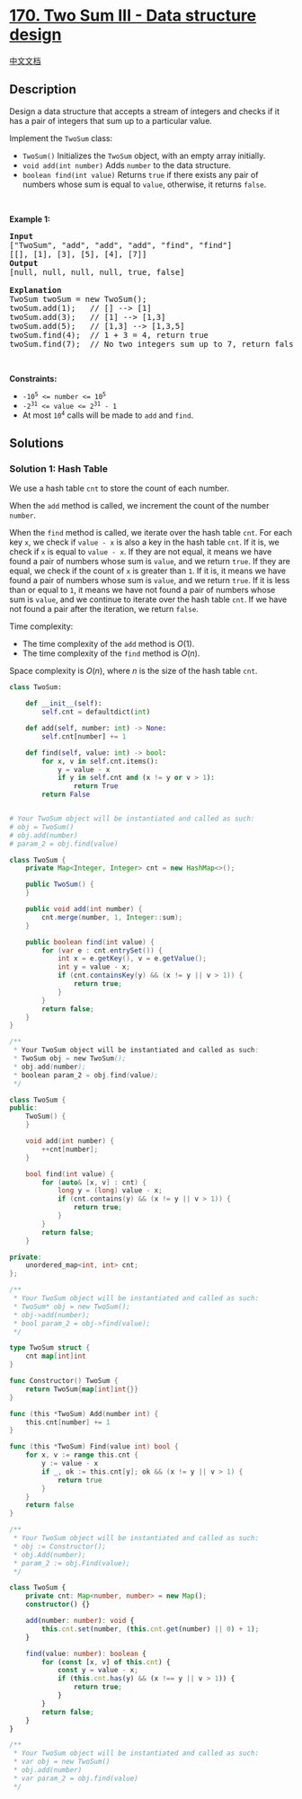 # [170. Two Sum III - Data structure design](https://leetcode.com/problems/two-sum-iii-data-structure-design)

[中文文档](/solution/0100-0199/0170.Two%20Sum%20III%20-%20Data%20structure%20design/README.md)

<!-- tags:Design,Array,Hash Table,Two Pointers,Data Stream -->

## Description

<p>Design a data structure that accepts a stream of integers and checks if it has a pair of integers that sum up to a particular value.</p>

<p>Implement the <code>TwoSum</code> class:</p>

<ul>
	<li><code>TwoSum()</code> Initializes the <code>TwoSum</code> object, with an empty array initially.</li>
	<li><code>void add(int number)</code> Adds <code>number</code> to the data structure.</li>
	<li><code>boolean find(int value)</code> Returns <code>true</code> if there exists any pair of numbers whose sum is equal to <code>value</code>, otherwise, it returns <code>false</code>.</li>
</ul>

<p>&nbsp;</p>
<p><strong class="example">Example 1:</strong></p>

<pre>
<strong>Input</strong>
[&quot;TwoSum&quot;, &quot;add&quot;, &quot;add&quot;, &quot;add&quot;, &quot;find&quot;, &quot;find&quot;]
[[], [1], [3], [5], [4], [7]]
<strong>Output</strong>
[null, null, null, null, true, false]

<strong>Explanation</strong>
TwoSum twoSum = new TwoSum();
twoSum.add(1);   // [] --&gt; [1]
twoSum.add(3);   // [1] --&gt; [1,3]
twoSum.add(5);   // [1,3] --&gt; [1,3,5]
twoSum.find(4);  // 1 + 3 = 4, return true
twoSum.find(7);  // No two integers sum up to 7, return false
</pre>

<p>&nbsp;</p>
<p><strong>Constraints:</strong></p>

<ul>
	<li><code>-10<sup>5</sup> &lt;= number &lt;= 10<sup>5</sup></code></li>
	<li><code>-2<sup>31</sup> &lt;= value &lt;= 2<sup>31</sup> - 1</code></li>
	<li>At most <code>10<sup>4</sup></code> calls will be made to <code>add</code> and <code>find</code>.</li>
</ul>

## Solutions

### Solution 1: Hash Table

We use a hash table `cnt` to store the count of each number.

When the `add` method is called, we increment the count of the number `number`.

When the `find` method is called, we iterate over the hash table `cnt`. For each key `x`, we check if `value - x` is also a key in the hash table `cnt`. If it is, we check if `x` is equal to `value - x`. If they are not equal, it means we have found a pair of numbers whose sum is `value`, and we return `true`. If they are equal, we check if the count of `x` is greater than `1`. If it is, it means we have found a pair of numbers whose sum is `value`, and we return `true`. If it is less than or equal to `1`, it means we have not found a pair of numbers whose sum is `value`, and we continue to iterate over the hash table `cnt`. If we have not found a pair after the iteration, we return `false`.

Time complexity:

-   The time complexity of the `add` method is $O(1)$.
-   The time complexity of the `find` method is $O(n)$.

Space complexity is $O(n)$, where $n$ is the size of the hash table `cnt`.

<!-- tabs:start -->

```python
class TwoSum:

    def __init__(self):
        self.cnt = defaultdict(int)

    def add(self, number: int) -> None:
        self.cnt[number] += 1

    def find(self, value: int) -> bool:
        for x, v in self.cnt.items():
            y = value - x
            if y in self.cnt and (x != y or v > 1):
                return True
        return False


# Your TwoSum object will be instantiated and called as such:
# obj = TwoSum()
# obj.add(number)
# param_2 = obj.find(value)
```

```java
class TwoSum {
    private Map<Integer, Integer> cnt = new HashMap<>();

    public TwoSum() {
    }

    public void add(int number) {
        cnt.merge(number, 1, Integer::sum);
    }

    public boolean find(int value) {
        for (var e : cnt.entrySet()) {
            int x = e.getKey(), v = e.getValue();
            int y = value - x;
            if (cnt.containsKey(y) && (x != y || v > 1)) {
                return true;
            }
        }
        return false;
    }
}

/**
 * Your TwoSum object will be instantiated and called as such:
 * TwoSum obj = new TwoSum();
 * obj.add(number);
 * boolean param_2 = obj.find(value);
 */
```

```cpp
class TwoSum {
public:
    TwoSum() {
    }

    void add(int number) {
        ++cnt[number];
    }

    bool find(int value) {
        for (auto& [x, v] : cnt) {
            long y = (long) value - x;
            if (cnt.contains(y) && (x != y || v > 1)) {
                return true;
            }
        }
        return false;
    }

private:
    unordered_map<int, int> cnt;
};

/**
 * Your TwoSum object will be instantiated and called as such:
 * TwoSum* obj = new TwoSum();
 * obj->add(number);
 * bool param_2 = obj->find(value);
 */
```

```go
type TwoSum struct {
	cnt map[int]int
}

func Constructor() TwoSum {
	return TwoSum{map[int]int{}}
}

func (this *TwoSum) Add(number int) {
	this.cnt[number] += 1
}

func (this *TwoSum) Find(value int) bool {
	for x, v := range this.cnt {
		y := value - x
		if _, ok := this.cnt[y]; ok && (x != y || v > 1) {
			return true
		}
	}
	return false
}

/**
 * Your TwoSum object will be instantiated and called as such:
 * obj := Constructor();
 * obj.Add(number);
 * param_2 := obj.Find(value);
 */
```

```ts
class TwoSum {
    private cnt: Map<number, number> = new Map();
    constructor() {}

    add(number: number): void {
        this.cnt.set(number, (this.cnt.get(number) || 0) + 1);
    }

    find(value: number): boolean {
        for (const [x, v] of this.cnt) {
            const y = value - x;
            if (this.cnt.has(y) && (x !== y || v > 1)) {
                return true;
            }
        }
        return false;
    }
}

/**
 * Your TwoSum object will be instantiated and called as such:
 * var obj = new TwoSum()
 * obj.add(number)
 * var param_2 = obj.find(value)
 */
```

<!-- tabs:end -->

<!-- end -->
